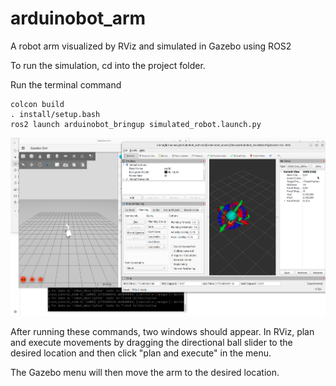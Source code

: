 # arduinobot_arm
A robot arm visualized by RViz and simulated in Gazebo using ROS2

To run the simulation, cd into the project folder. 

Run the terminal command

```
colcon build
. install/setup.bash
ros2 launch arduinobot_bringup simulated_robot.launch.py 
```

![image alt](https://github.com/joshuaneelyCS/arduinobot_arm/blob/main/Screenshot%202025-07-16%20at%2012.07.27%20PM.png?raw=true)

After running these commands, two windows should appear.
In RViz, plan and execute movements by dragging the directional ball slider to the desired
location and then click "plan and execute" in the menu.

The Gazebo menu will then move the arm to the desired location.
